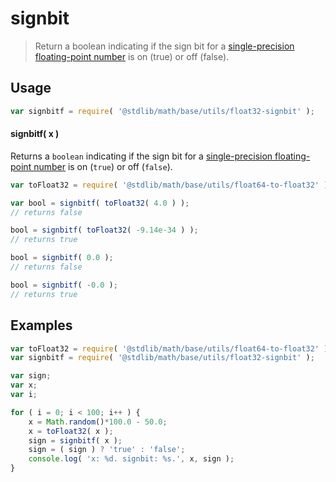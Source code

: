signbit
===

> Return a boolean indicating if the sign bit for a [single-precision floating-point number][ieee754] is on (true) or off (false).


<!-- <usage> -->

## Usage

``` javascript
var signbitf = require( '@stdlib/math/base/utils/float32-signbit' );
```

#### signbitf( x )

Returns a `boolean` indicating if the sign bit for a [single-precision floating-point number][ieee754] is on (`true`) or off (`false`).

``` javascript
var toFloat32 = require( '@stdlib/math/base/utils/float64-to-float32' );

var bool = signbitf( toFloat32( 4.0 ) );
// returns false

bool = signbitf( toFloat32( -9.14e-34 ) );
// returns true

bool = signbitf( 0.0 );
// returns false

bool = signbitf( -0.0 );
// returns true
```

<!-- </usage> -->


<!-- <examples> -->

## Examples

``` javascript
var toFloat32 = require( '@stdlib/math/base/utils/float64-to-float32' );
var signbitf = require( '@stdlib/math/base/utils/float32-signbit' );

var sign;
var x;
var i;

for ( i = 0; i < 100; i++ ) {
    x = Math.random()*100.0 - 50.0;
    x = toFloat32( x );
    sign = signbitf( x );
    sign = ( sign ) ? 'true' : 'false';
    console.log( 'x: %d. signbit: %s.', x, sign );
}
```

<!-- </examples> -->


<!-- <links> -->

[ieee754]: https://en.wikipedia.org/wiki/IEEE_754-1985

<!-- </links> -->
